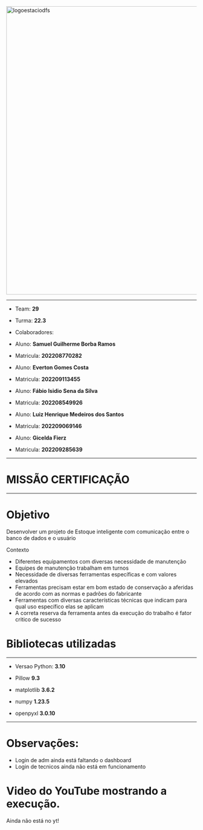
<img width="762" alt="logoestaciodfs" src="https://user-images.githubusercontent.com/104142117/204535322-571ae0a5-b475-4441-83b2-06ba02d9930d.png">

---
- Team: **29**
- Turma: **22.3**
- Colaboradores:

- Aluno: **Samuel Guilherme Borba Ramos**
- Matricula: **202208770282**

- Aluno: **Everton Gomes Costa**
- Matricula: **202209113455**

- Aluno: **Fábio Isidio Sena da Silva**
- Matricula: **202208549926**

- Aluno: **Luiz Henrique Medeiros dos Santos**
- Matricula: **202209069146**

- Aluno: **Gicelda Fierz**
- Matricula: **202209285639**
---

# MISSÃO CERTIFICAÇÃO

---


# Objetivo
Desenvolver um projeto de Estoque inteligente com comunicação entre o banco de dados e o usuário

Contexto
- Diferentes equipamentos com diversas necessidade de manutenção
- Equipes de manutenção trabalham em turnos
- Necessidade de diversas ferramentas
específicas e com valores elevados
- Ferramentas precisam estar em bom estado de
conservação a aferidas de acordo com as
normas e padrões do fabricante
- Ferramentas com diversas características
técnicas que indicam para qual uso específico
elas se aplicam
- A correta reserva da ferramenta antes da
execução do trabalho é fator critico de sucesso

# Bibliotecas utilizadas

---
- Versao Python: **3.10**

- Pillow **9.3**
- matplotlib **3.6.2**
- numpy **1.23.5**
- openpyxl **3.0.10**
---
# Observações:
- Login de adm ainda está faltando o dashboard
- Login de tecnicos ainda não está em funcionamento

# Video do YouTube mostrando a execução.
Ainda não está no yt!






